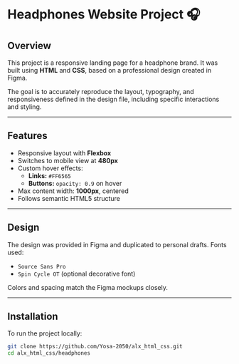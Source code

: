 # Headphones Website Project 🎧

## Overview

This project is a responsive landing page for a headphone brand. It was built using **HTML** and **CSS**, based on a professional design created in Figma.

The goal is to accurately reproduce the layout, typography, and responsiveness defined in the design file, including specific interactions and styling.

---

## Features

- Responsive layout with **Flexbox**
- Switches to mobile view at **480px**
- Custom hover effects:
  - **Links:** `#FF6565`
  - **Buttons:** `opacity: 0.9` on hover
- Max content width: **1000px**, centered
- Follows semantic HTML5 structure

---

## Design

The design was provided in Figma and duplicated to personal drafts. Fonts used:
- `Source Sans Pro`
- `Spin Cycle OT` (optional decorative font)

Colors and spacing match the Figma mockups closely.

---

## Installation

To run the project locally:

```bash
git clone https://github.com/Yosa-2050/alx_html_css.git
cd alx_html_css/headphones

